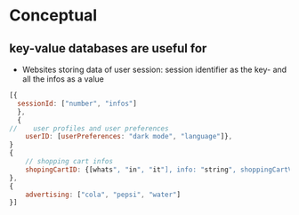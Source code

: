 # Conceptual

## key-value databases are useful for

- Websites storing data of user session: session identifier as the key- and all the infos as a value

```javascript
[{
  sessionId: ["number", "infos"]
  },
  {
//    user profiles and user preferences
    userID: [userPreferences: "dark mode", "language"]},
}
{
    // shopping cart infos
    shopingCartID: {[whats", "in", "it"], info: "string", shoppingCartValue: 100]}
},
{
    advertising: ["cola", "pepsi", "water"]
}]
```
